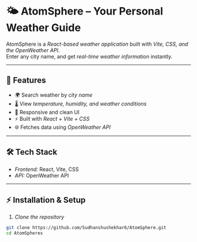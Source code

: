 # 🌤️ AtomSphere – Your Personal Weather Guide

AtomSphere is a *React-based weather application* built with *Vite, CSS, and the OpenWeather API*.  
Enter any city name, and get *real-time weather information* instantly.

---

## 🚀 Features
- 🌍 Search weather by *city name*  
- 🌡️ View *temperature, humidity, and weather conditions*  
- 📱 Responsive and clean UI  
- ⚡ Built with *React + Vite + CSS*  
- 🌐 Fetches data using *OpenWeather API*

---

## 🛠 Tech Stack
- *Frontend:* React, Vite, CSS  
- *API:* OpenWeather API  

---

## ⚡ Installation & Setup

1. *Clone the repository*
```bash
git clone https://github.com/Sudhanshushekhar6/AtomSphere.git
cd AtomSpheres
